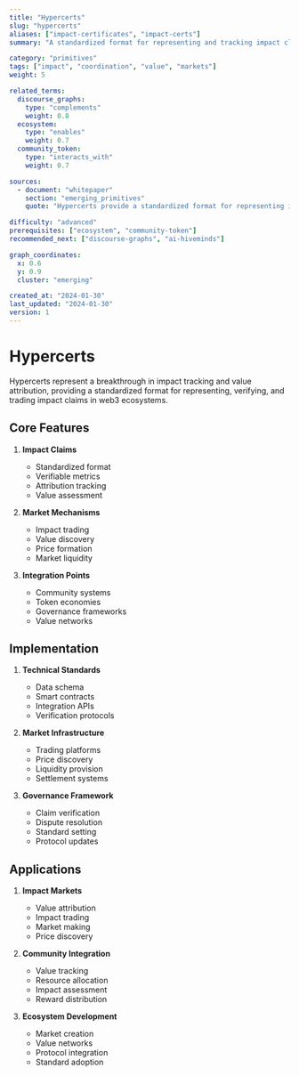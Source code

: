 ```yaml
---
title: "Hypercerts"
slug: "hypercerts"
aliases: ["impact-certificates", "impact-certs"]
summary: "A standardized format for representing and tracking impact claims, enabling the creation of impact markets and value attribution systems."

category: "primitives"
tags: ["impact", "coordination", "value", "markets"]
weight: 5

related_terms:
  discourse_graphs:
    type: "complements"
    weight: 0.8
  ecosystem:
    type: "enables"
    weight: 0.7
  community_token:
    type: "interacts_with"
    weight: 0.7

sources:
  - document: "whitepaper"
    section: "emerging_primitives"
    quote: "Hypercerts provide a standardized format for representing impact claims, enabling the creation of impact markets and value attribution systems."

difficulty: "advanced"
prerequisites: ["ecosystem", "community-token"]
recommended_next: ["discourse-graphs", "ai-hiveminds"]

graph_coordinates:
  x: 0.6
  y: 0.9
  cluster: "emerging"

created_at: "2024-01-30"
last_updated: "2024-01-30"
version: 1
---
```


# Hypercerts

Hypercerts represent a breakthrough in impact tracking and value attribution, providing a standardized format for representing, verifying, and trading impact claims in web3 ecosystems.

## Core Features

1. **Impact Claims**
   - Standardized format
   - Verifiable metrics
   - Attribution tracking
   - Value assessment

2. **Market Mechanisms**
   - Impact trading
   - Value discovery
   - Price formation
   - Market liquidity

3. **Integration Points**
   - Community systems
   - Token economies
   - Governance frameworks
   - Value networks

## Implementation

1. **Technical Standards**
   - Data schema
   - Smart contracts
   - Integration APIs
   - Verification protocols

2. **Market Infrastructure**
   - Trading platforms
   - Price discovery
   - Liquidity provision
   - Settlement systems

3. **Governance Framework**
   - Claim verification
   - Dispute resolution
   - Standard setting
   - Protocol updates

## Applications

1. **Impact Markets**
   - Value attribution
   - Impact trading
   - Market making
   - Price discovery

2. **Community Integration**
   - Value tracking
   - Resource allocation
   - Impact assessment
   - Reward distribution

3. **Ecosystem Development**
   - Market creation
   - Value networks
   - Protocol integration
   - Standard adoption 